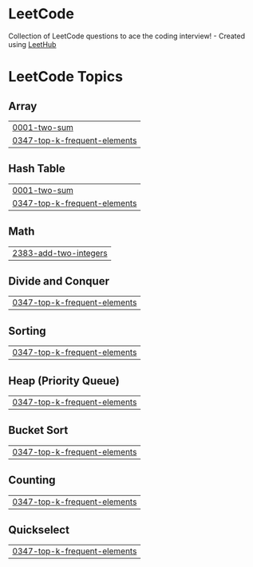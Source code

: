 # LeetCode
Collection of LeetCode questions to ace the coding interview! - Created using [LeetHub](https://github.com/QasimWani/LeetHub)

<!---LeetCode Topics Start-->
# LeetCode Topics
## Array
|  |
| ------- |
| [0001-two-sum](https://github.com/arsalankhan21/LeetCode/tree/master/0001-two-sum) |
| [0347-top-k-frequent-elements](https://github.com/arsalankhan21/LeetCode/tree/master/0347-top-k-frequent-elements) |
## Hash Table
|  |
| ------- |
| [0001-two-sum](https://github.com/arsalankhan21/LeetCode/tree/master/0001-two-sum) |
| [0347-top-k-frequent-elements](https://github.com/arsalankhan21/LeetCode/tree/master/0347-top-k-frequent-elements) |
## Math
|  |
| ------- |
| [2383-add-two-integers](https://github.com/arsalankhan21/LeetCode/tree/master/2383-add-two-integers) |
## Divide and Conquer
|  |
| ------- |
| [0347-top-k-frequent-elements](https://github.com/arsalankhan21/LeetCode/tree/master/0347-top-k-frequent-elements) |
## Sorting
|  |
| ------- |
| [0347-top-k-frequent-elements](https://github.com/arsalankhan21/LeetCode/tree/master/0347-top-k-frequent-elements) |
## Heap (Priority Queue)
|  |
| ------- |
| [0347-top-k-frequent-elements](https://github.com/arsalankhan21/LeetCode/tree/master/0347-top-k-frequent-elements) |
## Bucket Sort
|  |
| ------- |
| [0347-top-k-frequent-elements](https://github.com/arsalankhan21/LeetCode/tree/master/0347-top-k-frequent-elements) |
## Counting
|  |
| ------- |
| [0347-top-k-frequent-elements](https://github.com/arsalankhan21/LeetCode/tree/master/0347-top-k-frequent-elements) |
## Quickselect
|  |
| ------- |
| [0347-top-k-frequent-elements](https://github.com/arsalankhan21/LeetCode/tree/master/0347-top-k-frequent-elements) |
<!---LeetCode Topics End-->